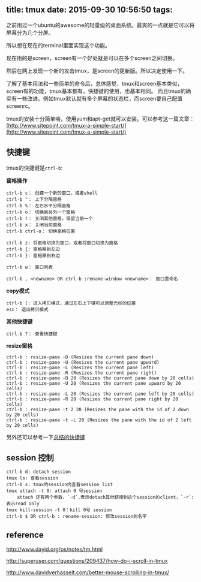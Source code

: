 title: tmux
date: 2015-09-30 10:56:50
tags:
---

之前用过一个ubuntu的awesome的轻量级的桌面系统。最爽的一点就是它可以将屏幕分为几个分屏。

所以想在现在的terminal里面实现这个功能。

现在用的是screen，screen有一个好处就是可以在多个screen之间切换。

然后在网上发现一个新的攻击tmux，是screen的更新版。所以决定使用一下。

<!--more-->

了解了基本用法和一些简单的命令后，总体感觉，tmux和screen基本类似，screen有的功能，tmux基本都有，快捷键的使用，也基本相同。
而且tmux的确实有一些改进。例如tmux默认就有多个屏幕的状态栏，而screen要自己配置screenrc。

tmux的安装十分简单哈，使用yum和apt-get就可以安装。可以参考这一篇文章：[http://www.sitepoint.com/tmux-a-simple-start/](http://www.sitepoint.com/tmux-a-simple-start/)


## 快捷键

tmux的快捷键是`ctrl-b`:


**窗格操作**
```
ctrl-b c： 创建一个新的窗口，或者shell
ctrl-b "： 上下分隔窗格
ctrl-b %： 左右水平分隔窗格
ctrl-b o： 切换到另外一个窗格
ctrl-b !： 关闭其他窗格，保留当前一个	
ctrl-b x： 关闭当前窗格
ctrl-b ctrl-o： 切换窗格位置

ctrl-b z: 将窗格切换为窗口，或者将窗口切换为窗格
ctrl-b {: 窗格移到左边
ctrl-b }: 窗格移到右边

ctrl-b w： 窗口列表

ctrl-b , <newname> OR ctrl-b :rename-window <newname>： 窗口重命名
```

**copy模式**

```
ctrl-b [: 进入拷贝模式，通过左右上下键可以调整光标的位置
esc： 退出拷贝模式
```

**其他快捷键**

```
ctrl-b ?： 查看快捷键
```

**resize窗格**

```
ctrl-b : resize-pane -D (Resizes the current pane down)
ctrl-b : resize-pane -U (Resizes the current pane upward)
ctrl-b : resize-pane -L (Resizes the current pane left)
ctrl-b : resize-pane -R (Resizes the current pane right)
ctrl-b : resize-pane -D 20 (Resizes the current pane down by 20 cells)
ctrl-b : resize-pane -U 20 (Resizes the current pane upward by 20 cells)
ctrl-b : resize-pane -L 20 (Resizes the current pane left by 20 cells)
ctrl-b : resize-pane -R 20 (Resizes the current pane right by 20 cells)
ctrl-b : resize-pane -t 2 20 (Resizes the pane with the id of 2 down by 20 cells)
ctrl-b : resize-pane -t -L 20 (Resizes the pane with the id of 2 left by 20 cells)
```

另外还可以参考一下[总结的快捷键](https://gist.github.com/MohamedAlaa/2961058)

## session 控制

```
ctrl-b d: detach session
tmux ls: 查看session
ctrl-b s: tmux的session内查看session list
tmux attach -t 0: attach 0 号session
    attach 还有两个参数，`-d`,表示detach其他链接到这个session的client，`-r`:表示read only
tmux kill-session -t 0：kill 0号 session
ctrl-b $ OR ctrl-b : rename-session: 修改session的名字
```


## reference
http://www.dayid.org/os/notes/tm.html

http://superuser.com/questions/209437/how-do-i-scroll-in-tmux

http://www.davidverhasselt.com/better-mouse-scrolling-in-tmux/